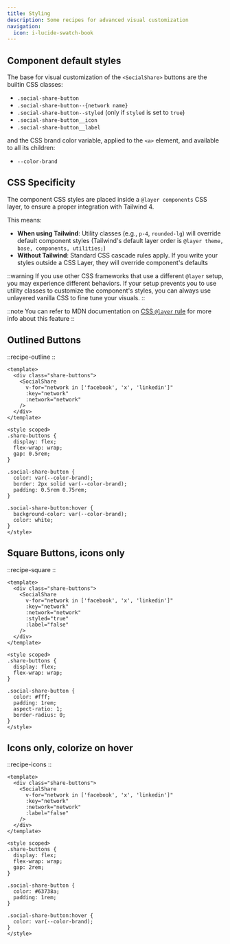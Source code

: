 ```yaml
---
title: Styling
description: Some recipes for advanced visual customization
navigation:
  icon: i-lucide-swatch-book
---
```


## Component default styles

The base for visual customization of the `<SocialShare>` buttons are the builtin CSS classes:

- `.social-share-button`
- `.social-share-button--{network name}`
- `.social-share-button--styled` (only if `styled` is set to `true`)
- `.social-share-button__icon`
- `.social-share-button__label`

and the CSS brand color variable, applied to the `<a>` element, and available to all its children:

- `--color-brand`

## CSS Specificity

The component CSS styles are placed inside a `@layer components` CSS layer, to ensure a proper integration with Tailwind 4.

This means:
- **When using Tailwind**: Utility classes (e.g., `p-4`, `rounded-lg`) will override default component styles (Tailwind's default layer order is `@layer theme, base, components, utilities;`)
- **Without Tailwind**: Standard CSS cascade rules apply. If you write your styles outside a CSS Layer, they will override component's defaults

::warning
If you use other CSS frameworks that use a different `@layer` setup, you may experience different behaviors. If your setup prevents you to use utility classes to customize the component's styles, you can always use unlayered vanilla CSS to fine tune your visuals.
::

::note
You can refer to MDN documentation on [CSS `@layer` rule](https://developer.mozilla.org/en-US/docs/Web/CSS/@layer) for more info about this feature
::

## Outlined Buttons

::recipe-outline
::

```vue
<template>
  <div class="share-buttons">
    <SocialShare
      v-for="network in ['facebook', 'x', 'linkedin']"
      :key="network"
      :network="network"
    />
  </div>
</template>

<style scoped>
.share-buttons {
  display: flex;
  flex-wrap: wrap;
  gap: 0.5rem;
}

.social-share-button {
  color: var(--color-brand);
  border: 2px solid var(--color-brand);
  padding: 0.5rem 0.75rem;
}

.social-share-button:hover {
  background-color: var(--color-brand);
  color: white;
}
</style>
```

## Square Buttons, icons only

::recipe-square
::

```vue
<template>
  <div class="share-buttons">
    <SocialShare
      v-for="network in ['facebook', 'x', 'linkedin']"
      :key="network"
      :network="network"
      :styled="true"
      :label="false"
    />
  </div>
</template>

<style scoped>
.share-buttons {
  display: flex;
  flex-wrap: wrap;
}

.social-share-button {
  color: #fff;
  padding: 1rem;
  aspect-ratio: 1;
  border-radius: 0;
}
</style>
```

## Icons only, colorize on hover

::recipe-icons
::

```vue
<template>
  <div class="share-buttons">
    <SocialShare
      v-for="network in ['facebook', 'x', 'linkedin']"
      :key="network"
      :network="network"
      :label="false"
    />
  </div>
</template>

<style scoped>
.share-buttons {
  display: flex;
  flex-wrap: wrap;
  gap: 2rem;
}

.social-share-button {
  color: #63738a;
  padding: 1rem;
}

.social-share-button:hover {
  color: var(--color-brand);
}
</style>
```
